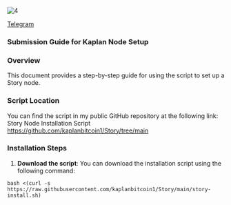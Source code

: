 ![4](https://github.com/user-attachments/assets/8a9f4d97-b30d-4be6-b8bb-cd77ad099102)

[Telegram](https://t.me/kaplangibi/)<br>


### Submission Guide for Kaplan Node Setup

### Overview
This document provides a step-by-step guide for using the script to set up a Story node. 

### Script Location
You can find the script in my public GitHub repository at the following link:
Story Node Installation Script https://github.com/kaplanbitcoin1/Story/tree/main

### Installation Steps
1. **Download the script**: You can download the installation script using the following command:

```
bash <(curl -s https://raw.githubusercontent.com/kaplanbitcoin1/Story/main/story-install.sh)
```
